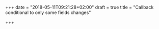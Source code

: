 +++
date = "2018-05-11T09:21:28+02:00"
draft = true
title = "Callback conditional to only some fields changes"

+++

